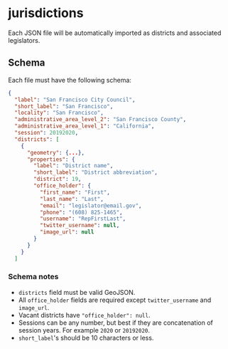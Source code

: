 # jurisdictions

Each JSON file will be automatically imported as districts and associated legislators.

## Schema

Each file must have the following schema:

```json
{
  "label": "San Francisco City Council",
  "short_label": "San Francisco",
  "locality": "San Francisco",
  "administrative_area_level_2": "San Francisco County",
  "administrative_area_level_1": "California",
  "session": 20192020,
  "districts": [
    {
      "geometry": {...},
      "properties": {
        "label": "District name",
        "short_label": "District abbreviation",
        "district": 19,
        "office_holder": {
          "first_name": "First",
          "last_name": "Last",
          "email": "legislator@email.gov",
          "phone": "(608) 825-1465",
          "username": "RepFirstLast",
          "twitter_username": null,
          "image_url": null
        }
      }
    }
  ]
```

### Schema notes

- `districts` field must be valid GeoJSON.
- All `office_holder` fields are required except `twitter_username` and `image_url`.
- Vacant districts have `"office_holder": null`.
- Sessions can be any number, but best if they are concatenation of session years. For example `2020` or `20192020`.
- `short_label`'s should be 10 characters or less.
